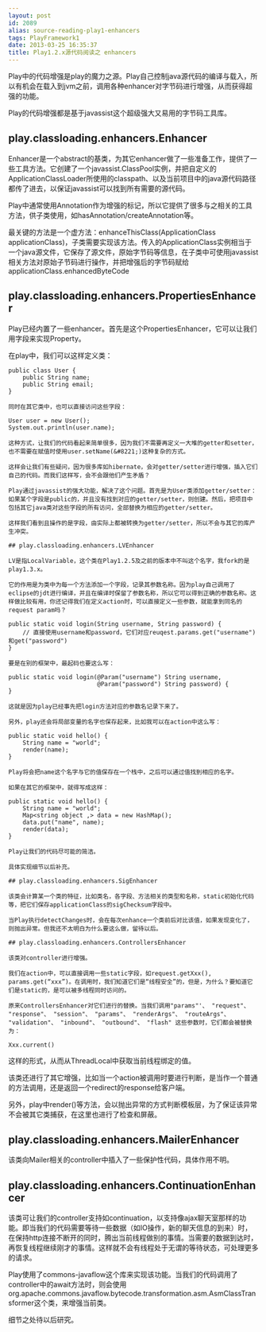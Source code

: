 ```yaml
---
layout: post
id: 2089
alias: source-reading-play1-enhancers
tags: PlayFramework1
date: 2013-03-25 16:35:37
title: Play1.2.x源代码阅读之 enhancers
---
```


Play中的代码增强是play的魔力之源。Play自己控制java源代码的编译与载入，所以有机会在载入到jvm之前，调用各种enhancer对字节码进行增强，从而获得超强的功能。

Play的代码增强都是基于javassist这个超级强大又易用的字节码工具库。

## play.classloading.enhancers.Enhancer

Enhancer是一个abstract的基类，为其它enhancer做了一些准备工作，提供了一些工具方法。它创建了一个javassist.ClassPool实例，并把自定义的ApplicationClassLoader所使用的classpath、以及当前项目中的java源代码路径都传了进去，以保证javassist可以找到所有需要的源代码。

Play中通常使用Annotation作为增强的标记，所以它提供了很多与之相关的工具方法，供子类使用，如hasAnnotation/createAnnotation等。

最关键的方法是一个虚方法：enhanceThisClass(ApplicationClass applicationClass)，子类需要实现该方法。传入的ApplicationClass实例相当于一个java源文件，它保存了源文件，原始字节码等信息，在子类中可使用javassist相关方法对原始子节码进行操作，并把增强后的字节码赋给applicationClass.enhancedByteCode

## play.classloading.enhancers.PropertiesEnhancer

Play已经内置了一些enhancer。首先是这个PropertiesEnhancer，它可以让我们用字段来实现Property。

在play中，我们可以这样定义类：

    public class User {
        public String name;
        public String email;
    }

    同时在其它类中，也可以直接访问这些字段：

    User user = new User();
    System.out.println(user.name);

    这种方式，让我们的代码看起来简单很多，因为我们不需要再定义一大堆的getter和setter，也不需要在赋值时使用user.setName(&#8221;)这种复杂的方式。

    这样会让我们有些疑问，因为很多库如hibernate，会对getter/setter进行增强，插入它们自己的代码。而我们这样写，会不会跟他们产生矛盾？

    Play通过javassist的强大功能，解决了这个问题。首先是为User类添加getter/setter：如果某个字段是public的，并且没有找到对应的getter/setter，则创建。然后，把项目中包括其它java类对这些字段的所有访问，全部替换为相应的getter/setter。

    这样我们看到且操作的是字段，由实际上都被转换为getter/setter，所以不会与其它的库产生冲突。

    ## play.classloading.enhancers.LVEnhancer

    LV是指LocalVariable，这个类在Play1.2.5及之前的版本中不叫这个名字，我fork的是play1.3.x。

    它的作用是为类中为每一个方法添加一个字段，记录其参数名称。因为play自己调用了eclipse的jdt进行编译，并且在编译时保留了参数名称，所以它可以得到正确的参数名称。这样做比较有用，你还记得我们在定义action时，可以直接定义一些参数，就能拿到同名的request param吗？

    public static void login(String username, String password) {
        // 直接使用username和password，它们对应reuqest.params.get("username")和get("password")
    }

    要是在别的框架中，最起码也要这么写：

    public static void login(@Param("username") String username, 
                             @Param("password") String password) {
    }

    这就是因为play已经事先把login方法对应的参数名记录下来了。

    另外，play还会将局部变量的名字也保存起来，比如我可以在action中这么写：

    public static void hello() {
        String name = "world";
        render(name);
    }

    Play将会把name这个名字与它的值保存在一个栈中，之后可以通过值找到相应的名字。

    如果在其它的框架中，就得写成这样：

    public static void hello() {
        String name = "world";
        Map<string object ,> data = new HashMap();
        data.put("name", name);
        render(data);
    }

    Play让我们的代码尽可能的简洁。

    具体实现细节以后补充。

    ## play.classloading.enhancers.SigEnhancer

    该类会计算某一个类的特征，比如类名，各字段、方法相关的类型和名称，static初始化代码等，把它们保存applicationClass的sigChecksum字段中。

    当Play执行detectChanges时，会在每次enhance一个类前后对比该值，如果发现变化了，则抛出异常。但我还不太明白为什么要这么做，留待以后。

    ## play.classloading.enhancers.ControllersEnhancer

    该类对controller进行增强。

    我们在action中，可以直接调用一些static字段，如request.getXxx(), params.get(“xxx”)。在调用时，我们知道它们是“线程安全”的，但是，为什么？要知道它们是static的，是可以被多线程同时访问的。

    原来ControllersEnhancer对它们进行的替换。当我们调用"params"'、 "request"、 "response"、 "session"、 "params"、 "renderArgs"、 "routeArgs"、 "validation"、 "inbound"、 "outbound"、 "flash" 这些参数时，它们都会被替换为：

    Xxx.current()

这样的形式，从而从ThreadLocal中获取当前线程绑定的值。

该类还进行了其它增强，比如当一个action被调用时要进行判断，是当作一个普通的方法调用，还是返回一个redirect的response给客户端。

另外，play中render()等方法，会以抛出异常的方式判断模板层，为了保证该异常不会被其它类捕获，在这里也进行了检查和屏蔽。

## play.classloading.enhancers.MailerEnhancer

该类向Mailer相关的controller中插入了一些保护性代码，具体作用不明。

## play.classloading.enhancers.ContinuationEnhancer

该类可让我们的controller支持如continuation，以支持像ajax聊天室那样的功能。即当我们的代码需要等待一些数据（如IO操作，新的聊天信息的到来）时，在保持http连接不断开的同时，腾出当前线程做别的事情。当需要的数据到达时，再恢复线程继续刚才的事情。这样就不会有线程处于无谓的等待状态，可处理更多的请求。

Play使用了commons-javaflow这个库来实现该功能。当我们的代码调用了controller中的await方法时，则会使用org.apache.commons.javaflow.bytecode.transformation.asm.AsmClassTransformer这个类，来增强当前类。

细节之处待以后研究。
